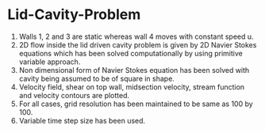 # Lid-Cavity-Problem
1. Walls 1, 2 and 3 are static whereas wall 4 moves with constant speed u. 
2. 2D flow inside the lid driven cavity problem is given by 2D Navier Stokes equations which 
  has been solved computationally by using primitive variable approach. 
3. Non dimensional form of Navier Stokes equation has been solved with cavity being assumed to be of square in shape. 
4. Velocity field, shear on top wall, midsection velocity, stream function and velocity contours are plotted.
5. For all cases, grid resolution has been maintained to be same as 100 by 100. 
6. Variable time step size has been used.
